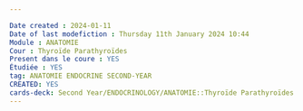 ```yaml
---

Date created : 2024-01-11
Date of last modefiction : Thursday 11th January 2024 10:44
Module : ANATOMIE
Cour : Thyroïde Parathyroïdes
Present dans le coure : YES
Étudiée : YES
tag: ANATOMIE ENDOCRINE SECOND-YEAR 
CREATED: YES
cards-deck: Second Year/ENDOCRINOLOGY/ANATOMIE::Thyroïde Parathyroïdes
---
```

```toc
```

